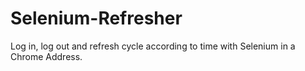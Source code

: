 # Selenium-Refresher
Log in, log out and refresh cycle according to time with Selenium in a Chrome Address.
